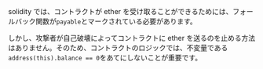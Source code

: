 solidity では、コントラクトが ether を受け取ることができるためには、フォールバック関数が`payable`とマークされている必要があります。

しかし、攻撃者が自己破壊によってコントラクトに ether を送るのを止める方法はありません。そのため、コントラクトのロジックでは、不変量である`address(this).balance == 0`をあてにしないことが重要です。
